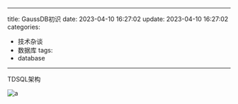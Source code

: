 
---
title: GaussDB初识
date: 2023-04-10 16:27:02
update: 2023-04-10 16:27:02
categories:
  - 技术杂谈
  - 数据库
tags:
  - database
---

TDSQL架构

![a](GaussDB/TDSQL.jpeg)